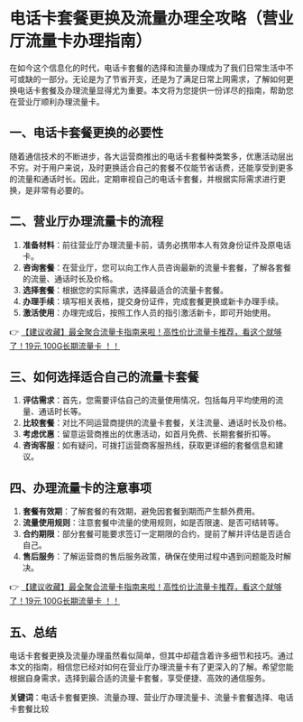 # 电话卡套餐更换及流量办理全攻略（营业厅流量卡办理指南）

在如今这个信息化的时代，电话卡套餐的选择和流量办理成为了我们日常生活中不可或缺的一部分。无论是为了节省开支，还是为了满足日常上网需求，了解如何更换电话卡套餐及办理流量显得尤为重要。本文将为您提供一份详尽的指南，帮助您在营业厅顺利办理流量卡。

## 一、电话卡套餐更换的必要性

随着通信技术的不断进步，各大运营商推出的电话卡套餐种类繁多，优惠活动层出不穷。对于用户来说，及时更换适合自己的套餐不仅能节省话费，还能享受到更多的流量和通话时长。因此，定期审视自己的电话卡套餐，并根据实际需求进行更换，是非常有必要的。

## 二、营业厅办理流量卡的流程

1. **准备材料**：前往营业厅办理流量卡前，请务必携带本人有效身份证件及原电话卡。
2. **咨询套餐**：在营业厅，您可以向工作人员咨询最新的流量卡套餐，了解各套餐的流量、通话时长及价格。
3. **选择套餐**：根据您的实际需求，选择最适合的流量卡套餐。
4. **办理手续**：填写相关表格，提交身份证件，完成套餐更换或新卡办理手续。
5. **激活使用**：办理完成后，按照工作人员的指引激活新卡，即可开始使用。

👉 [【建议收藏】最全聚合流量卡指南来啦！高性价比流量卡推荐，看这个就够了！19元 100G长期流量卡 ！！](https://bit.ly/Liuliangka)

## 三、如何选择适合自己的流量卡套餐

1. **评估需求**：首先，您需要评估自己的流量使用情况，包括每月平均使用的流量、通话时长等。
2. **比较套餐**：对比不同运营商提供的流量卡套餐，关注流量、通话时长及价格。
3. **考虑优惠**：留意运营商推出的优惠活动，如首月免费、长期套餐折扣等。
4. **咨询客服**：如有疑问，可拨打运营商客服热线，获取更详细的套餐信息和建议。

## 四、办理流量卡的注意事项

1. **套餐有效期**：了解套餐的有效期，避免因套餐到期而产生额外费用。
2. **流量使用规则**：注意套餐中流量的使用规则，如是否限速、是否可结转等。
3. **合约期限**：部分套餐可能要求签订一定期限的合约，提前了解并评估是否适合自己。
4. **售后服务**：了解运营商的售后服务政策，确保在使用过程中遇到问题能及时解决。

👉 [【建议收藏】最全聚合流量卡指南来啦！高性价比流量卡推荐，看这个就够了！19元 100G长期流量卡 ！！](https://bit.ly/Liuliangka)

## 五、总结

电话卡套餐更换及流量办理虽然看似简单，但其中却蕴含着许多细节和技巧。通过本文的指南，相信您已经对如何在营业厅办理流量卡有了更深入的了解。希望您能根据自身需求，选择到最合适的流量卡套餐，享受便捷、高效的通信服务。

**关键词**：电话卡套餐更换、流量办理、营业厅办理流量卡、流量卡套餐选择、电话卡套餐比较